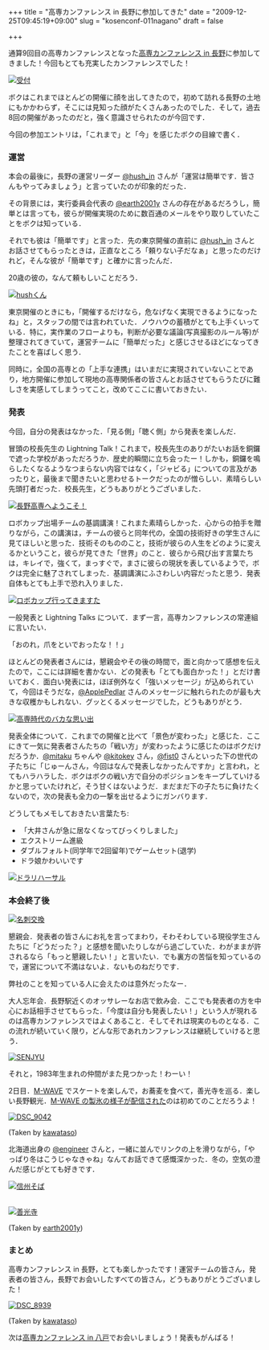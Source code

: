 +++
title = "高専カンファレンス in 長野に参加してきた"
date = "2009-12-25T09:45:19+09:00"
slug = "kosenconf-011nagano"
draft = false

+++

<p>通算9回目の高専カンファレンスとなった<a href="http://kosenconf.jp/011nagano" title="高専カンファレンス in 長野 - 高専カンファレンス Wiki">高専カンファレンス in 長野</a>に参加してきました！今回もとても充実したカンファレンスでした！</p>
<p><a href="http://www.flickr.com/photos/june29/4200235612/" title="受付 by june29, on Flickr"><img src="http://farm3.static.flickr.com/2660/4200235612_2bc8b60539.jpg" alt="受付" /></a></p>
<p>ボクはこれまでほとんどの開催に顔を出してきたので，初めて訪れる長野の土地にもかかわらず，そこには見知った顔がたくさんあったのでした．そして，過去8回の開催があったのだと，強く意識させられたのが今回です．</p>
<p>今回の参加エントリは，「これまで」と「今」を感じたボクの目線で書く．</p>
<h3>運営</h3>
<p>本会の最後に，長野の運営リーダー <a href="http://twitter.com/hush_in" title="はっしゅ/不信 (hush_in) on Twitter">@hush_in</a> さんが「運営は簡単です．皆さんもやってみましょう」と言っていたのが印象的だった．</p>
<p>その背景には，実行委員会代表の <a href="http://twitter.com/earth2001y" title="おびなたん☆ 試されている大地 (earth2001y) on Twitter">@earth2001y</a> さんの存在があるだろうし，簡単とは言っても，彼らが開催実現のために数百通のメールをやり取りしていたことをボクは知っている．</p>
<p>それでも彼は「簡単です」と言った．先の東京開催の直前に <a href="http://twitter.com/hush_in" title="はっしゅ/不信 (hush_in) on Twitter">@hush_in</a> さんとお話させてもらったときは，正直なところ「頼りない子だなぁ」と思ったのだけれど，そんな彼が「簡単です」と確かに言ったんだ．</p>
<p>20歳の彼の，なんて頼もしいことだろう．</p>
<p><a href="http://www.flickr.com/photos/june29/4200266124/" title="hushくん by june29, on Flickr"><img src="http://farm3.static.flickr.com/2515/4200266124_1236724f44.jpg" alt="hushくん" /></a></p>
<p>東京開催のときにも，「開催するだけなら，危なげなく実現できるようになったね」と，スタッフの間では言われていた．ノウハウの蓄積がとても上手くいっている．特に，実作業のフローよりも，判断が必要な議論(写真撮影のルール等)が整理されてきていて，運営チームに「簡単だった」と感じさせるほどになってきたことを喜ばしく思う．</p>
<p>同時に，全国の高専との「上手な連携」はいまだに実現されていないことであり，地方開催に参加して現地の高専関係者の皆さんとお話させてもらうたびに難しさを実感してしまうってこと，改めてここに書いておきたい．</p>
<h3>発表</h3>
<p>今回，自分の発表はなかった．「見る側」「聴く側」から発表を楽しんだ．</p>
<p>冒頭の校長先生の Lightning Talk！これまで，校長先生のありがたいお話を銅鑼で遮った学校があっただろうか．歴史的瞬間に立ち会ったー！しかも，銅鑼を鳴らしたくなるようなつまらない内容ではなく，「ジャビる」についての言及があったりと，最後まで聞きたいと思わせるトークだったのが憎らしい．素晴らしい先頭打者だった．校長先生，どうもありがとうございました．</p>
<p><a href="http://www.flickr.com/photos/june29/4199484207/" title="長野高専へようこそ！ by june29, on Flickr"><img src="http://farm3.static.flickr.com/2488/4199484207_59105d1225.jpg" alt="長野高専へようこそ！" /></a></p>
<p>ロボカップ出場チームの基調講演！これまた素晴らしかった．心からの拍手を贈りながら，この講演は，チームの彼らと同年代の，全国の技術好きの学生さんに見てほしいと思った．技術そのもののこと，技術が彼らの人生をどのように変えるかということ，彼らが見てきた「世界」のこと．彼らから飛び出す言葉たちは，キレイで，強くて，まっすぐで，まさに彼らの現状を表しているようで，ボクは完全に魅了されてしまった．基調講演にふさわしい内容だったと思う．発表自体もとても上手で恐れ入りました．</p>
<p><a href="http://www.flickr.com/photos/june29/4199492363/" title="ロボカップ行ってきますた by june29, on Flickr"><img src="http://farm3.static.flickr.com/2727/4199492363_70fdce19f3.jpg" alt="ロボカップ行ってきますた" /></a></p>
<p>一般発表と Lightning Talks について．まず一言，高専カンファレンスの常連組に言いたい．</p>
<p>「おのれ，爪をといでおったな！！」</p>
<p>ほとんどの発表者さんには，懇親会やその後の時間で，面と向かって感想を伝えたので，ここには詳細を書かない．どの発表も「とても面白かった！」とだけ書いておく．面白い発表には，ほぼ例外なく「強いメッセージ」が込められていて，今回はそうだな，<a href="http://twitter.com/ApplePedlar" title="ApplePedlar (ApplePedlar) on Twitter">@ApplePedlar</a> さんのメッセージに触れられたのが最も大きな収穫かもしれない．グッとくるメッセージでした，どうもありがとう．</p>
<p><a href="http://www.flickr.com/photos/june29/4200280658/" title="高専時代のバカな思い出 by june29, on Flickr"><img src="http://farm3.static.flickr.com/2652/4200280658_b89e275d11.jpg" alt="高専時代のバカな思い出" /></a></p>
<p>発表全体について．これまでの開催と比べて「景色が変わった」と感じた．ここにきて一気に発表者さんたちの「戦い方」が変わったように感じたのはボクだけだろうか．<a href="http://twitter.com/mitaku" title="mitaku (mitaku) on Twitter">@mitaku</a> ちゃんや <a href="http://twitter.com/kitokey" title="kitokey／Keisuke KITO (kitokey) on Twitter">@kitokey</a> さん，<a href="http://twitter.com/fist0" title="フィストー / Fisto (fist0) on Twitter">@fist0</a> さんといった下の世代の子たちに「じゅーんさん，今回はなんで発表しなかったんですか」と言われ，とてもハラハラした．ボクはボクの戦い方で自分のポジションをキープしていけるかと思っていたけれど，そう甘くはないようだ．まだまだ下の子たちに負けたくないので，次の発表も全力の一撃を出せるようにガンバります．</p>
<p>どうしてもメモしておきたい言葉たち:</p>
<ul>
<li>「大井さんが急に居なくなってびっくりしました」</li>
<li>エクストリーム進級</li>
<li>ダブルフォルト(同学年で2回留年)でゲームセット(退学)</li>
<li>ドラ娘かわいいです</li>
</ul>
<p><a href="http://www.flickr.com/photos/june29/4199506937/" title="ドラリハーサル by june29, on Flickr"><img src="http://farm3.static.flickr.com/2592/4199506937_9cb3e2b8f9.jpg" alt="ドラリハーサル" /></a></p>
<h3>本会終了後</h3>
<p><a href="http://www.flickr.com/photos/june29/4200291226/" title="名刺交換 by june29, on Flickr"><img src="http://farm3.static.flickr.com/2599/4200291226_f3477cb4f1.jpg" alt="名刺交換" /></a></p>
<p>懇親会．発表者の皆さんにお礼を言ってまわり，そわそわしている現役学生さんたちに「どうだった？」と感想を聞いたりしながら過ごしていた．わがままが許されるなら「もっと懇親したい！」と言いたい．でも裏方の苦悩を知っているので，運営について不満はないよ．ないものねだりです．</p>
<p>弊社のことを知っている人に会えたのは意外だったなー．</p>
<p>大人忘年会．長野駅近くのオッサレーなお店で飲み会．ここでも発表者の方を中心にお話相手させてもらった．「今度は自分も発表したい！」という人が現れるのは高専カンファレンスではよくあること．そしてそれは現実のものとなる．この流れが続いていく限り，どんな形であれカンファレンスは継続していけると思う．</p>
<p><a href="http://www.flickr.com/photos/june29/4199539307/" title="SENJYU by june29, on Flickr"><img src="http://farm3.static.flickr.com/2733/4199539307_e036ea25fc.jpg" alt="SENJYU" /></a></p>
<p>それと，1983年生まれの仲間がまた見つかった！わーい！</p>
<p>2日目．<a href="http://www.nagano-mwave.co.jp/" title="M-WAVE Nagano Olympic Memorial Areana">M-WAVE</a> でスケートを楽しんで，お蕎麦を食べて，善光寺を巡る．楽しい長野観光．<a href="http://www.ustream.tv/recorded/3270702" title="kosenconf 12/19/09 07:11PM, kosenconf 12/19/09 07:11PM kosenconf on USTREAM. Conference">M-WAVE の製氷の様子が配信された</a>のは初めてのことだろうよ！</p>
<p><a href="http://www.flickr.com/photos/kawataso/4202879090/" title="DSC_9042 by kawataso, on Flickr"><img src="http://farm5.static.flickr.com/4006/4202879090_2d611eb27b.jpg" alt="DSC_9042" /></a></p>
<p class="photo-caption">(Taken by <a href="http://www.flickr.com/photos/kawataso/" title="Flickr: kawataso's Photostream">kawataso</a>)</p>
<p>北海道出身の <a href="http://twitter.com/engineer" title="ネオちにあ (engineer) on Twitter">@engineer</a> さんと，一緒に並んでリンクの上を滑りながら，「やっぱり冬はこうじゃなきゃね」なんてお話できて感慨深かった．冬の，空気の澄んだ感じがとても好きです．</p>
<p><a href="http://www.flickr.com/photos/june29/4203536352/" title="信州そば by june29, on Flickr"><img src="http://farm3.static.flickr.com/2514/4203536352_d1dd789e3f.jpg" alt="信州そば" /></a></p>
<p><a href="http://www.flickr.com/photos/earth2001y/4205872623/" title="IMG_2643 on Flickr - Photo Sharing!"><br />
<img src="http://farm5.static.flickr.com/4042/4205872623_e85516b306.jpg" alt="善光寺" /><br />
</a></p>
<p class="photo-caption">(Taken by <a href="http://www.flickr.com/photos/earth2001y/" title="Flickr: earth2001y's Photostream">earth2001y</a>)</p>
<h3>まとめ</h3>
<p>高専カンファレンス in 長野，とても楽しかったです！運営チームの皆さん，発表者の皆さん，長野でお会いしたすべての皆さん，どうもありがとうございました！</p>
<p><a href="http://www.flickr.com/photos/kawataso/4196874645/" title="DSC_8939 by kawataso, on Flickr"><img src="http://farm3.static.flickr.com/2756/4196874645_404c7c5f9e.jpg" alt="DSC_8939" /></a></p>
<p class="photo-caption">(Taken by <a href="http://www.flickr.com/photos/kawataso/" title="Flickr: kawataso's Photostream">kawataso</a>)</p>
<p>次は<a href="http://kosenconf.jp/012hachinohe" title="高専カンファレンス in 八戸 - 高専カンファレンス Wiki">高専カンファレンス in 八戸</a>でお会いしましょう！発表もがんばる！</p>
